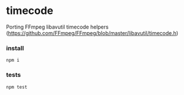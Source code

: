 # timecode


Porting FFmpeg libavutil timecode helpers (https://github.com/FFmpeg/FFmpeg/blob/master/libavutil/timecode.h)


### install

```
npm i
```

### tests

```
npm test
```
